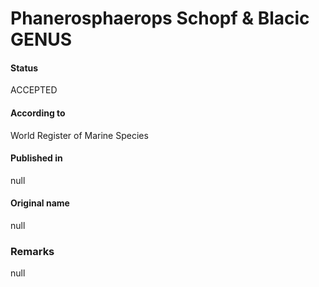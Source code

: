 Phanerosphaerops Schopf & Blacic GENUS
=======

#### Status
ACCEPTED

#### According to
World Register of Marine Species

#### Published in
null

#### Original name
null

### Remarks
null